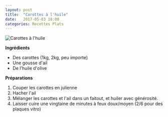 ```yaml
---
layout: post
title:  "Carottes à l'huile"
date:   2017-05-03 18:00
categories: Recettes Plats
---
```



![Carottes à l'huile](/images/carottes-huile.jpg)

**Ingrédients**

* Des carottes (1kg, 2kg, peu importe)
* Une gousse d'ail
* De l'huile d'olive

**Préparations**

1. Couper les carottes en julienne
2. Hacher l'ail
3. Mélanger les carottes et l'ail dans un faitout, et huiler avec générosité.
4. Laisser cuire une vingtaine de minutes à feux doux/moyen (2/6 pour des plaques vitro)
